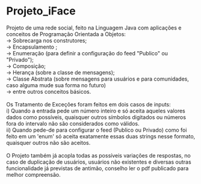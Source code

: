 # Projeto_iFace

Projeto de uma rede social, feito na Linguagem Java com aplicações e conceitos de Programação Orientada a Objetos: <br />
-> Sobrecarga nos construtores; <br />
-> Encapsulamento ; <br />
-> Enumeração (para definir a configuração do feed "Publico" ou "Privado"); <br />
-> Composição; <br />
-> Herança  (sobre a classe de mensagens); <br />
-> Classe Abstrata (sobre mensagens para usuários e para comunidades, caso alguma mude sua forma no futuro) <br />
-> entre outros conceitos básicos.
<br /> <br />
Os Tratamento de Exceções foram feitos em dois casos de inputs: <br />
  i) Quando a entrada pede um número inteiro e só aceita aqueles valores dados como possíveis, quaisquer outros símbolos digitados ou números fora do intervalo não são considerados como válidos.<br />
  ii) Quando pede-de para configurar o feed (Publico ou Privado) como foi feito em um 'enum' só aceita exatamente essas duas strings nesse formato, quaisquer outros não são aceitos. <br /> <br />
O Projeto também já acopla todas as possíveis variações de respostas, no caso de duplicação de usuários, usuários não existentes e diversas outras funcionalidade já previstas de antimão, conselho ler o pdf publicado para melhor compreensão.

